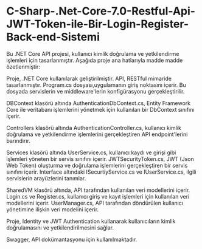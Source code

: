 # C-Sharp-.Net-Core-7.0-Restful-Api-JWT-Token-ile-Bir-Login-Register-Back-end-Sistemi

Bu .NET Core API projesi, kullanıcı kimlik doğrulama ve yetkilendirme işlemleri için tasarlanmıştır. Aşağıda proje ana hatlarıyla madde madde özetlenmiştir:

Proje, .NET Core kullanılarak geliştirilmiştir.
API, RESTful mimaride tasarlanmıştır.
Program.cs dosyası,uygulamanın giriş noktasını içerir. Bu dosyada servislerin ve middleware'lerin konfigürasyonu gerçekleştirilir.

DBContext klasörü altında AuthenticationDbContext.cs, Entity Framework Core ile veritabanı işlemlerini yönetmek için kullanılan bir DbContext sınıfını içerir.

Controllers klasörü altında AuthenticationController.cs, kullanıcı kimlik doğrulama ve yetkilendirme işlemlerini gerçekleştiren API endpoint'lerini barındırır.

Services klasörü altında UserService.cs, kullanıcı kaydı ve girişi gibi işlemleri yöneten bir servis sınıfını içerir. JWTSecurityToken.cs, JWT (Json Web Token) oluşturma ve doğrulama işlemlerini gerçekleştiren bir servis sınıfını içerir. Interface altındaki ISecurtiyService.cs ve IUserService.cs, ilgili servislerin arayüzlerini tanımlar.

SharedVM klasörü altında, API tarafından kullanılan veri modellerini içerir. Login.cs ve Register.cs, kullanıcı giriş ve kayıt işlemleri için kullanılan veri modellerini içerir. UserManager.cs, API tarafından döndürülen kullanıcı yönetimine ilişkin veri modelini içerir.

Proje, Identity ve JWT Authentication kullanarak kullanıcıların kimlik doğrulamasını ve yetkilendirilmesini sağlar.

Swagger, API dokümantasyonu için kullanılmaktadır.
